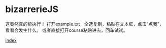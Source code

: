 # bizarrerieJS
这竟然真的能执行！
打开example.txt，全选复制，粘贴在文本框，点击“点我”，看看会发生什么。
或者直接打开course粘贴进去，回车试试。

[index](https://wolancy.github.io/bizarrerieJS/index.html)
